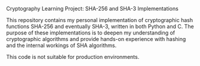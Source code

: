 Cryptography Learning Project: SHA-256 and SHA-3 Implementations

This repository contains my personal implementation of cryptographic hash functions SHA-256 and eventually SHA-3, written in both Python and C. The purpose of these implementations is to deepen my understanding of cryptographic algorithms and provide hands-on experience with hashing and the internal workings of SHA algorithms.

This code is not suitable for production environments.
